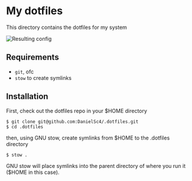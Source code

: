 # My dotfiles

This directory contains the dotfiles for my system

![Resulting config](https://i.imgur.com/7YZLEIN.gif)

## Requirements

- `git`, ofc
- `stow` to create symlinks

## Installation

First, check out the dotfiles repo in your $HOME directory

```
$ git clone git@github.com:DanielSc4/.dotfiles.git
$ cd .dotfiles
```

then, using GNU stow, create symlinks from $HOME to the .dotfiles directory

```
$ stow .
```

GNU stow will place symlinks into the parent directory of where you run it ($HOME in this case).

